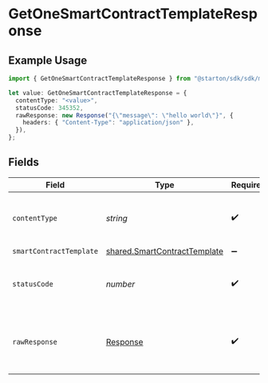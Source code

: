 # GetOneSmartContractTemplateResponse

## Example Usage

```typescript
import { GetOneSmartContractTemplateResponse } from "@starton/sdk/sdk/models/operations";

let value: GetOneSmartContractTemplateResponse = {
  contentType: "<value>",
  statusCode: 345352,
  rawResponse: new Response("{\"message\": \"hello world\"}", {
    headers: { "Content-Type": "application/json" },
  }),
};
```

## Fields

| Field                                                                               | Type                                                                                | Required                                                                            | Description                                                                         |
| ----------------------------------------------------------------------------------- | ----------------------------------------------------------------------------------- | ----------------------------------------------------------------------------------- | ----------------------------------------------------------------------------------- |
| `contentType`                                                                       | *string*                                                                            | :heavy_check_mark:                                                                  | HTTP response content type for this operation                                       |
| `smartContractTemplate`                                                             | [shared.SmartContractTemplate](../../../sdk/models/shared/smartcontracttemplate.md) | :heavy_minus_sign:                                                                  | N/A                                                                                 |
| `statusCode`                                                                        | *number*                                                                            | :heavy_check_mark:                                                                  | HTTP response status code for this operation                                        |
| `rawResponse`                                                                       | [Response](https://developer.mozilla.org/en-US/docs/Web/API/Response)               | :heavy_check_mark:                                                                  | Raw HTTP response; suitable for custom response parsing                             |